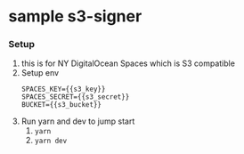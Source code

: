 # sample s3-signer


### Setup
1. this is for NY DigitalOcean Spaces which is S3 compatible
2. Setup env
    ```dotenv
    SPACES_KEY={{s3_key}}
    SPACES_SECRET={{s3_secret}}
    BUCKET={{s3_bucket}}
    ```
3. Run yarn and dev to jump start
   1. ```yarn```
   2. ```yarn dev```
